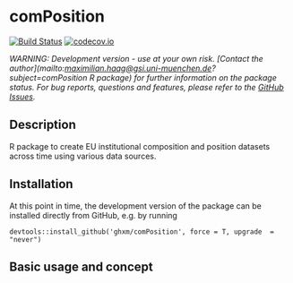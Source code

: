 # comPosition #

[![Build Status](https://travis-ci.org/ghxm/comPosition.svg?branch=master)](https://travis-ci.org/ghxm/comPosition)
[![codecov.io](https://codecov.io/github/ghxm/comPosition/coverage.svg?branch=master)](https://codecov.io/github/ghxm/comPosition?branch=master)


*WARNING: Development version - use at your own risk. [Contact the author](mailto:maximilian.haag@gsi.uni-muenchen.de?subject=comPosition R package) for further information on the package status. For bug reports, questions and features, please refer to the [GitHub Issues](https://github.com/ghxm/comPosition/issues).*


## Description

R package to create EU institutional composition and position datasets across time using various data sources.

## Installation

At this point in time, the development version of the package can be installed directly from GitHub, e.g. by running

```devtools::install_github('ghxm/comPosition', force = T, upgrade  = "never")```


## Basic usage and concept
